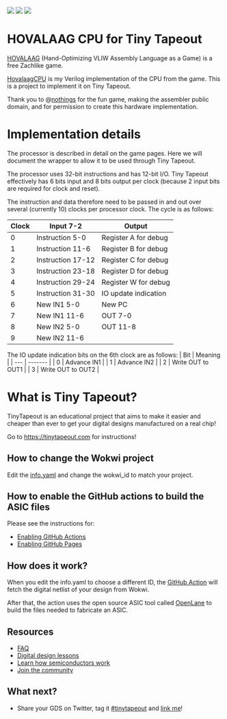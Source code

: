 ![](../../workflows/gds/badge.svg) ![](../../workflows/docs/badge.svg) ![](../../workflows/test/badge.svg)

# HOVALAAG CPU for Tiny Tapeout

[HOVALAAG](http://silverspaceship.com/hovalaag/) (Hand-Optimizing VLIW Assembly Language as a Game) is a free Zachlike game.

[HovalaagCPU](https://github.com/MichaelBell/HovalaagCPU) is my Verilog implementation of the CPU from the game. This is a project to implement it on Tiny Tapeout.

Thank you to @[nothings](https://twitter.com/nothings) for the fun game, making the assembler public domain, and for permission to create this hardware implementation.

# Implementation details

The processor is described in detail on the game pages.  Here we will document the wrapper to allow it to be used through Tiny Tapeout.

The processor uses 32-bit instructions and has 12-bit I/O.  Tiny Tapeout effectively has 6 bits input and 8 bits output per clock (because 2 input bits are required for clock and reset).

The instruction and data therefore need to be passed in and out over several (currently 10) clocks per processor clock.  The cycle is as follows:

| Clock | Input 7-2 | Output |
| ----- | ----- | ------ |
| 0     | Instruction 5-0 | Register A for debug |
| 1     | Instruction 11-6 | Register B for debug |
| 2     | Instruction 17-12 | Register C for debug |
| 3     | Instruction 23-18 | Register D for debug |
| 4     | Instruction 29-24 | Register W for debug |
| 5     | Instruction 31-30 | IO update indication |
| 6     | New IN1 5-0       | New PC |
| 7     | New IN1 11-6      | OUT 7-0 |
| 8     | New IN2 5-0       | OUT 11-8 |
| 9     | New IN2 11-6      | |

The IO update indication bits on the 6th clock are as follows:
| Bit | Meaning |
| --- | ------- |
| 0   | Advance IN1 |
| 1   | Advance IN2 |
| 2   | Write OUT to OUT1 |
| 3   | Write OUT to OUT2 |

# What is Tiny Tapeout?

TinyTapeout is an educational project that aims to make it easier and cheaper than ever to get your digital designs manufactured on a real chip!

Go to https://tinytapeout.com for instructions!

## How to change the Wokwi project

Edit the [info.yaml](info.yaml) and change the wokwi_id to match your project.

## How to enable the GitHub actions to build the ASIC files

Please see the instructions for:

* [Enabling GitHub Actions](https://tinytapeout.com/faq/#when-i-commit-my-change-the-gds-action-isnt-running)
* [Enabling GitHub Pages](https://tinytapeout.com/faq/#my-github-action-is-failing-on-the-pages-part)

## How does it work?

When you edit the info.yaml to choose a different ID, the [GitHub Action](.github/workflows/gds.yaml) will fetch the digital netlist of your design from Wokwi.

After that, the action uses the open source ASIC tool called [OpenLane](https://www.zerotoasiccourse.com/terminology/openlane/) to build the files needed to fabricate an ASIC.

## Resources

* [FAQ](https://tinytapeout.com/faq/)
* [Digital design lessons](https://tinytapeout.com/digital_design/)
* [Learn how semiconductors work](https://tinytapeout.com/siliwiz/)
* [Join the community](https://discord.gg/rPK2nSjxy8)

## What next?

* Share your GDS on Twitter, tag it [#tinytapeout](https://twitter.com/hashtag/tinytapeout?src=hashtag_click) and [link me](https://twitter.com/matthewvenn)!
